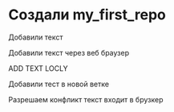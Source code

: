 ﻿# Создали  my_first_repo

Добавили текст

Добавили текст через веб браузер

ADD TEXT LOCLY

Добавили тест в новой ветке

Разрешаем конфликт текст входит в брузкер


